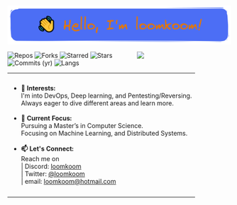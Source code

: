 ![](header.png)

<img align="right" width="42%" 
     src="https://github-readme-stats-black-theta-32.vercel.app/api/top-langs/?username=loomkoom&langs_count=14&layout=compact&theme=gruvbox&bg_color=00000000&hide=blade,html,css,scss,json,markdown,yaml&size_weight=0.17&count_weight=0.83&cache_seconds=600" /> 

<!--- badges --->           
<!-- | Repos | Forks | Gists | Stars | Stars given | Commits (year) | Languages | -->  
![Repos](https://img.shields.io/endpoint?url=https://gist.githubusercontent.com/loomkoom/e9083829cc072b87fab7d4fc7a9c6415/raw/repos_total.json)
![Forks](https://img.shields.io/endpoint?url=https://gist.githubusercontent.com/loomkoom/e9083829cc072b87fab7d4fc7a9c6415/raw/forks_owned.json)
![Starred](https://img.shields.io/endpoint?url=https://gist.githubusercontent.com/loomkoom/e9083829cc072b87fab7d4fc7a9c6415/raw/stars_total.json)
![Stars](https://img.shields.io/endpoint?url=https://gist.githubusercontent.com/loomkoom/e9083829cc072b87fab7d4fc7a9c6415/raw/stars_given.json)
![Commits (yr)](https://img.shields.io/endpoint?url=https://gist.githubusercontent.com/loomkoom/e9083829cc072b87fab7d4fc7a9c6415/raw/commits_year.json)
![Langs](https://img.shields.io/endpoint?url=https://gist.githubusercontent.com/loomkoom/e9083829cc072b87fab7d4fc7a9c6415/raw/languages_used.json)
<!--- ![Gists](https://img.shields.io/endpoint?url=https://gist.githubusercontent.com/loomkoom/e9083829cc072b87fab7d4fc7a9c6415/raw/gists_total.json) ---> 
<!--- ![Commits (lifetime)](https://img.shields.io/endpoint?url=https://gist.githubusercontent.com/loomkoom/e9083829cc072b87fab7d4fc7a9c6415/raw/commits_lifetime.json) ---> 

<table><tr><td valign="center" height="275">
      <ul>
          <li> <b>👀 Interests:</b> <br/>
               I'm into DevOps, Deep learning, and Pentesting/Reversing. <br/> Always eager to dive different areas and learn more.</li> <br/> 
          <li> <b>🌱 Current Focus:</b> <br/>
               Pursuing a Master’s in Computer Science. <br/>Focusing on Machine Learning, and Distributed Systems.</li> <br/> 
          <li> <b>📫 Let's Connect:</b> <br/>
               Reach me on <br/>
               | Discord: <a href="https://discord.com/users/239784715056316418">loomkoom</a> <br/>
               | Twitter: <a href="https://x.com/loomkoom">@loomkoom<a> <br/>
               | email: <a href="mailto:loomkoom@hotmail.com" >loomkoom@hotmail.com<a></li> 
     </ul> 
</td></tr></table>

<!---
![Top Langs](https://github-readme-stats-black-theta-32.vercel.app/api/top-langs/?username=loomkoom&&langs_count=10&layout=compact&size_weight=0.2&count_weight=0.8)
![willianrod's wakatime stats](https://github-readme-stats-black-theta-32.vercel.app/api/wakatime?username=loomkoom)
![Anurag's GitHub stats](https://github-readme-stats-black-theta-32.vercel.app/api?username=loomkoom)
![trophy](https://github-profile-trophy.vercel.app/?username=loomkoom)
--->
